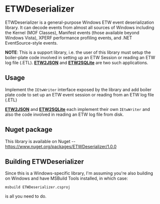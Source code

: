 # ETWDeserializer

ETWDeserializer is a general-purpose Windows ETW event deserialization library. It can decode events from almost all sources of Windows including the Kernel (MOF Classes), Manifest events (those available beyond Windows Vista), XPERF performance profiling events, and .NET EventSource-style events.

**NOTE**: This is a support library, i.e. the user of this library must setup the boiler-plate code involved in setting up an ETW Session or reading an ETW log file (.ETL). [**ETW2JSON**](http://github.com/ETWTools/ETW2JSON) and [**ETW2SQLite**](http://github.com/ETWTools/ETW2SQLite) are two such applications.

## Usage

Implement the ``IEtwWriter`` interface exposed by the library and add boiler plate code to set up an ETW event session or reading from an ETW log file (.ETL)

[**ETW2JSON**](http://github.com/ETWTools/ETW2JSON) and [**ETW2SQLite**](http://github.com/ETWTools/ETW2SQLite) each implement their own ``IEtwWriter`` and also the code involved in reading an ETW log file from disk.

## Nuget package

This library is available on Nuget -- https://www.nuget.org/packages/ETWDeserializer/1.0.0

## Building ETWDeserializer

Since this is a Windows-specific library, I'm assuming you're also building on Windows and have MSBuild Tools installed, in which case:

``msbuild ETWDeserializer.csproj``

is all you need to do.
